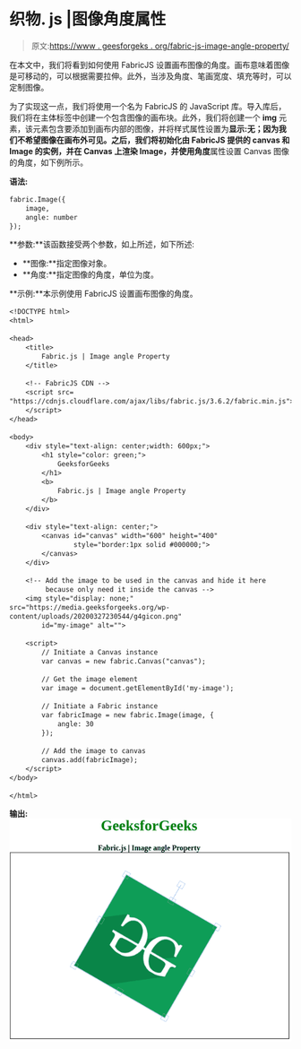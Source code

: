 # 织物. js |图像角度属性

> 原文:[https://www . geesforgeks . org/fabric-js-image-angle-property/](https://www.geeksforgeeks.org/fabric-js-image-angle-property/)

在本文中，我们将看到如何使用 FabricJS 设置画布图像的角度。画布意味着图像是可移动的，可以根据需要拉伸。此外，当涉及角度、笔画宽度、填充等时，可以定制图像。

为了实现这一点，我们将使用一个名为 FabricJS 的 JavaScript 库。导入库后，我们将在主体标签中创建一个包含图像的画布块。此外，我们将创建一个 **img** 元素，该元素包含要添加到画布内部的图像，并将样式属性设置为**显示:无；**因为我们不希望图像在画布外可见。之后，我们将初始化由 FabricJS 提供的 canvas 和 Image 的实例，并在 Canvas 上渲染 Image，并使用**角度**属性设置 Canvas 图像的角度，如下例所示。

**语法:**

```
fabric.Image({
    image,
    angle: number
}); 
```

**参数:**该函数接受两个参数，如上所述，如下所述:

*   **图像:**指定图像对象。
*   **角度:**指定图像的角度，单位为度。

**示例:**本示例使用 FabricJS 设置画布图像的角度。

```
<!DOCTYPE html>
<html>

<head>
    <title> 
        Fabric.js | Image angle Property
    </title>

    <!-- FabricJS CDN -->
    <script src=
"https://cdnjs.cloudflare.com/ajax/libs/fabric.js/3.6.2/fabric.min.js">
    </script>
</head>

<body>
    <div style="text-align: center;width: 600px;">
        <h1 style="color: green;">
            GeeksforGeeks
        </h1>
        <b>
            Fabric.js | Image angle Property
        </b>
    </div>

    <div style="text-align: center;">
        <canvas id="canvas" width="600" height="400" 
                style="border:1px solid #000000;">
        </canvas>
    </div>

    <!-- Add the image to be used in the canvas and hide it here 
         because only need it inside the canvas -->
    <img style="display: none;" src="https://media.geeksforgeeks.org/wp-content/uploads/20200327230544/g4gicon.png"
        id="my-image" alt="">

    <script>
        // Initiate a Canvas instance
        var canvas = new fabric.Canvas("canvas");

        // Get the image element
        var image = document.getElementById('my-image');

        // Initiate a Fabric instance
        var fabricImage = new fabric.Image(image, {
            angle: 30
        });

        // Add the image to canvas
        canvas.add(fabricImage);
    </script>
</body>

</html>                   
```

**输出:**
![](img/1877bdf94501b6f6db339c824cdfb2c7.png)